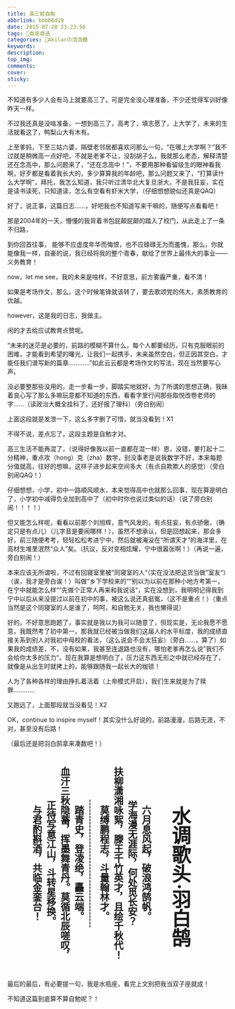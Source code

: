 ```yaml
---
title: 高三前自勉
abbrlink: bbbb6d19
date: 2015-07-20 23:23:56
tags: 📓自说自话
categories: 🍬Akilarの泡泡糖
keywords:
description:
top_img:
comments:
cover:
sticky:
---
```

<style>  
.poems {  
  margin: 0 auto;  
  height: 500px;  
  font-size: 22px;
  writing-mode: vertical-rl;
  font-family:楷体 !important;  
  writing-mode: tb-lr;
}
</style>

不知道有多少人会有马上就要高三了，可是完全没心理准备，不少还觉得军训好像昨天一样。

不过我还真是没啥准备，一想到高三了，高考了，填志愿了，上大学了，未来的生活就看这了，鸭梨山大有木有。

上至爹妈，下至三姑六婆，隔壁老邻居都喜欢问那么一句，“在哪上大学啊？”我不过就是稍微高一点好吧，不就是老爹不让，没刮胡子么，我就那么老态，解释清楚还在念高中，那么问题来了，“还在念高中！”，不要用那种看留级生的眼神看我啊，好歹都是看着我长大的，多少算算我的年龄吧，那么问题又来了，“打算读什么大学啊”，拜托，我怎么知道，我只听过清华北大复旦浙大，不是我狂妄，实在是读书读死，只知道读，怎么有空看有虾米大学，（仔细想想貌似还真是QAQ）

好了，说正事，这篇日志……，好吧我也不知道写来干嘛的，随便写点看看吧！

那是2004年的一天，懵懂的我背着书包屁颠屁颠的踏入了校门，从此走上了一条不归路，

到你回首往事， 能够不应虚度年华而悔恨，也不应碌碌无为而羞愧，那么，你就能像我一样，自豪的说，我已经将我的整个青春，献给了世界上最伟大的事业——义务教育！

now，let me see，我的未来是啥样，不好意思，前方雾霾严重，看不清！

如果是考场作文，那么，这个时候笔锋就该转了，要去歌颂党的伟大，素质教育的优越。

however，这是我的日志，我做主。

闲的才去给应试教育点赞呢。

“未来的迷茫是必要的，前路的模糊不算什么，每个人都要经历，只有克服眼前的困难，才能看到希望的曙光，让我们一起携手，未来虽然空白，但正因其空白，才能任我们谱写新的篇章…………”如此云云都是考场作文的写法，现在当然要写心声。

没必要整那些没用的，走一步看一步，脚踏实地就好，为了所谓的思想正确，我昧着良心写了那么多嘛玩意都不知道的东西，看看字里行间那些取悦改卷老师的字……（读政治大概全挂科了，还好报了理科）（旁白别闹）

上面这段就是发泄一下，这么多字删了可惜，就当没看到！X1

不得不说，差点忘了，这段主题是自勉才对。

高三生活不能再混了，（说得好像我以前一直都在混一样）恩，没错，要打起十二分精神，重点攻（hong）克（zha）数学，别没事老是说我数学不好，本来每题分值就高，往好的想嘛，这样子进步起来空间多大（有点自欺欺人的感觉）（旁白别闹QAQ！）

仔细想想，小学，初中一路顺风顺水，本来觉得高中也就那么回事，现在算是明白了，小学初中减得负全加到高中了（初中时你也说过类似的话）（说了旁白别闹！！！！）

但又能怎么样呢，看看以前那个刘旭辉，意气风发的，有点狂妄，有点骄傲，（确定只是有点儿）（儿字音是要闹哪样！），虽然不想承认，但是回想起来，那会多好，前三随便考考，轻轻松松考进宁中，然后就被淹没在“所谓天才”的海洋里，在高材生堆里泯然“众人”矣。（抗议，反对变相炫耀，宁中很嚣张啊！）（再说一遍，旁白别闹！）


本来应该无所谓啦，不过有回寝室里被”同寝室的人“（实在没法把这货当做”室友“）（诶，我才是旁白诶！）叫做”乡下学校来的“”别以为以前在那种小地方考第一，在宁中就能怎么样“”先做个正常人再来和我说话“，实在没想到，我明明记得我到宁中以后从来没提过以前在初中的事，被这么说还真挺冤，（这不是重点！）（重点当然是这个同寝室的人是谁了，呵呵，和自勉无关，我也懒得说）

好的，不好意思跑题了，事实就是我以为我可以随意了，但现实是，无论我愿不愿意，我既然考了初中第一，那我就已经被当做我们这届人的水平标度，我的成绩直接关系到别人对我初中母校的看法，（这么说会不会太狂妄）（旁白……，算了）如果我的成绩差，不，没有如果，我甚至连退路也没有，哪怕老爹再怎么说”我们不会给你太多的压力“。现在我算是想明白了，压力这东西无形之中就已经存在了，就像是从出生时就拷上的，能够跟随我一起长大的枷锁！

人为了各种各样的理由挣扎着活着（上帝模式开启），我们生来就是为了赎罪…………

又跑远了，上面那段就当没看见！X2

OK，continue to inspire myself！其实没什么好说的，前路漫漫，后路无涯，不对，甚至没有后路！

（最后还是把羽白鹄拿来凑数吧！）

<center class="poems"><b>
<h1>水调歌头·羽白鹄</h1>
六月息风起，破浪鸿鹄帆。<br>
学海漫无涯际，何处觅长安？<br>
扶柳潇湘咏絮，滕王千竹英才，且绘千秋代！<br>
莫缚鹏程志，斗量翰林才。<br>
----------------------------------------<br>
踏青史，登凌绝，矗云端。<br>
血汗三秋隐蓄，挥墨舞青丹。莫循北辰嗟叹，<br>
正待写意江山，斗转星移换。<br>
与君酌斟酒，共临金銮台！<br>
</b></center>

最后的最后，有必要提一句，我是水瓶座，看完上文别把我当双子座就成！

不知道这篇到底算不算自勉呢？！

